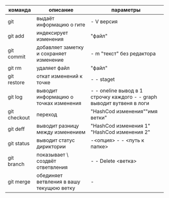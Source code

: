 | команда | описание | параметры |
| - | - | - |
| git | выдаёт информацию о гите | - V версия |
| git add| индексирует изменения | "файл" |
| git commit| добавляет заметку и сохраняет изменение | - m "текст" без редактора|
| git rm| удаляет файл | "файл" |
| git restore| откат изменений к точке | - - staget |
| git log| выводит информацию о точках изменения | - - oneline вывод в 1 строчку каждого - - graph выводит вутвеня в логи|
| git checkout| переход | "HashCod изменения"\"имя ветки" |
| git deff| выводит разницу между изменением | "HashCod изменения 1" "HashCod изменения 2" |
| git status| выводит статус дириктории | -<опция> - - <путь к папке> |
| git branch | показывает \ создвёт ответвления | - - Delete <ветка> |
| git merge | обединяет ветвления в вашу текущюю ветку | - |